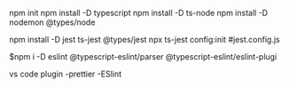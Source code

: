 npm init
npm install -D typescript
npm install -D ts-node
npm install -D nodemon @types/node

npm install -D jest ts-jest @types/jest
npx ts-jest config:init #jest.config.js

\$npm i -D eslint @typescript-eslint/parser @typescript-eslint/eslint-plugi

vs code plugin
-prettier
-ESlint
